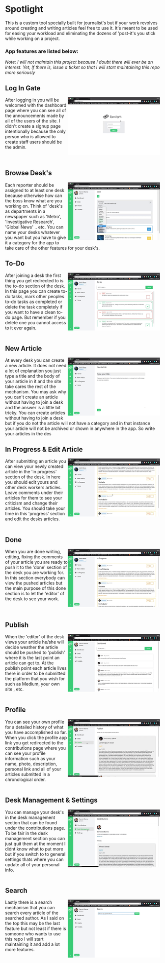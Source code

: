 # Spotlight

This is a custom tool specially built for journalist's but if your work revolves around creating and writing articles feel free to use it. It's meant to be used for easing your workload and eliminating the dozens of 'post-it's you stick while working on a project.

### App features are listed below:

*Note: I will not maintain this project because I doubt there will ever be an interest. Yet, If there is, issue a ticket so that I will start maintaining this repo more seriously*

## Log In Gate
<img src="screen_shots/login.gif" width="300px" align="right" >

After logging in you will be welcomed with the dashboard page where you can see all of the announcements made by all of the users of the site. I didn't create a signup page intentionally because the only person who is allowed to create staff users should be the admin.
<br>
<br>
<br>
## Browse Desk's

<img src="screen_shots/desk.gif" width="300" align="right">

Each reporter should be assigned to at least one desk because otherwise how can the boss know what are you working on. Think of 'desk's as departments in a newspaper such as 'Metro', 'Investigative Research', 'Global News' .. etc. You can name your desks whatever you want but you have to give it a category for the app to take care of the other features for your desk's.


## To-Do
<img src="screen_shots/to_do.gif" width="300" align="right">

After joining a desk the first thing you get redirected to is the to-do section of the desk. In this page you can create to-do tasks, mark other peoples to-do tasks as completed or delete the task completely if you want to have a clean to-do page. But remember if you delete one you cannot access to it ever again.
<br>
<br>

## New Article
<img src="screen_shots/new_article.gif" width="300" align="right">

At every desk you can create a new article. It does not need a lot of explanation you just type a title and the body of your article in it and the site take cares the rest of the mechanism. You may ask why you can't create an article without having to join a desk and the answer is a little bit tricky. You can create articles without having to join a desk but if you do not the article will not have a category and in that instance your article will not be archived or shown in anywhere in the app. So write your articles in the des

## In Progress & Edit Article
<img src="screen_shots/edit.gif" width="300" align="right">

After submitting an article you can view your newly created article in the 'in progress' section of the desk. In here you should edit yours and other desk workers articles. Leave comments under their articles for them to see your criticism and change their articles. You should take your time in this 'progress' section and edit the desks articles.
<br>
<br>

## Done
<img src="screen_shots/done.gif" width="300px" align="right">

When you are done writing, editing, fixing the comments of your article you are ready to push it to the 'done' section of the desk you are working for. In this section everybody can view the pushed articles but the main purpose of this done section is to let the 'editor' of the desk to see your work.
<br>
<br>
<br>

## Publish
<img src="screen_shots/publish.gif" width="300px" align="right">

When the 'editor' of the desk views your article he/she will decide weather the article should be pushed to 'publish' where it is the last point an article can get to. At the publish point each article lives there in order to be submitted the platform that you wish for such as Medium, your own site , etc.
<br>
<br>

## Profile
<img src="screen_shots/contributions.gif" width="300" align="right">

You can see your own profile for a detailed history of what you have accomplished so far. When you click the profile app link you get redirected to the contributions page where you can see your profile information such as your name, photo, description, personal link and all of your articles submitted in a chronological order.
<br>
<br>

## Desk Management & Settings
<img src="screen_shots/settings.gif" width="300" align="right">

You can manage your desk's in the desk management section that can be found under the contributions page. To be fair in the desk management section you can just quit them at the moment I didnt know what to put more but if you switch to to general settings thats where you can update all of your personal info.
<br>
<br>

## Search
<img src="screen_shots/search.gif" width="300" align="right">

Lastly there is a search mechanism that you can search every article of the searched author. As I said on the top this may be the last feature but not least if there is someone who wants to use this repo I will start maintaining it and add a lot more features.
